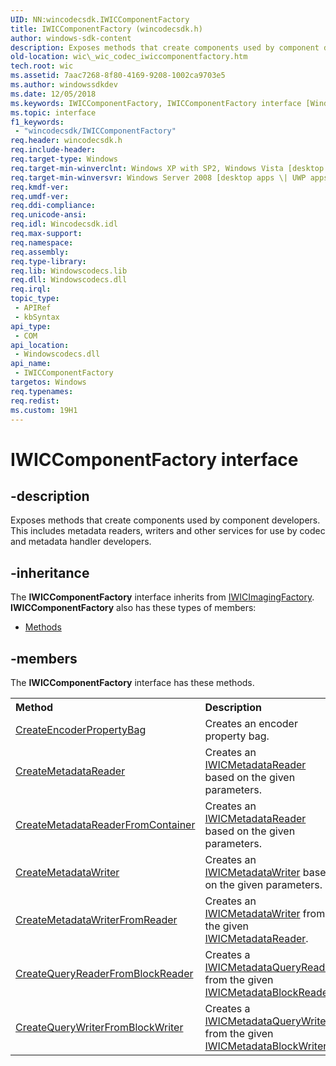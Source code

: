 ```yaml
---
UID: NN:wincodecsdk.IWICComponentFactory
title: IWICComponentFactory (wincodecsdk.h)
author: windows-sdk-content
description: Exposes methods that create components used by component developers. This includes metadata readers, writers and other services for use by codec and metadata handler developers.
old-location: wic\_wic_codec_iwiccomponentfactory.htm
tech.root: wic
ms.assetid: 7aac7268-8f80-4169-9208-1002ca9703e5
ms.author: windowssdkdev
ms.date: 12/05/2018
ms.keywords: IWICComponentFactory, IWICComponentFactory interface [Windows Imaging Component], IWICComponentFactory interface [Windows Imaging Component],described, _wic_codec_iwiccomponentfactory, wic._wic_codec_iwiccomponentfactory, wincodecsdk/IWICComponentFactory
ms.topic: interface
f1_keywords: 
 - "wincodecsdk/IWICComponentFactory"
req.header: wincodecsdk.h
req.include-header: 
req.target-type: Windows
req.target-min-winverclnt: Windows XP with SP2, Windows Vista [desktop apps \| UWP apps]
req.target-min-winversvr: Windows Server 2008 [desktop apps \| UWP apps]
req.kmdf-ver: 
req.umdf-ver: 
req.ddi-compliance: 
req.unicode-ansi: 
req.idl: Wincodecsdk.idl
req.max-support: 
req.namespace: 
req.assembly: 
req.type-library: 
req.lib: Windowscodecs.lib
req.dll: Windowscodecs.dll
req.irql: 
topic_type:
 - APIRef
 - kbSyntax
api_type:
 - COM
api_location:
 - Windowscodecs.dll
api_name:
 - IWICComponentFactory
targetos: Windows
req.typenames: 
req.redist: 
ms.custom: 19H1
---
```


# IWICComponentFactory interface


## -description


Exposes methods that create components used by component developers. This includes metadata readers, writers and other services for use by codec and metadata handler developers.


## -inheritance

The <b xmlns:loc="http://microsoft.com/wdcml/l10n">IWICComponentFactory</b> interface inherits from <a href="https://docs.microsoft.com/windows/desktop/api/wincodec/nn-wincodec-iwicimagingfactory">IWICImagingFactory</a>. <b>IWICComponentFactory</b> also has these types of members:
<ul>
<li><a href="https://docs.microsoft.com/">Methods</a></li>
</ul>

## -members

The <b>IWICComponentFactory</b> interface has these methods.
<table class="members" id="memberListMethods">
<tr>
<th align="left" width="37%">Method</th>
<th align="left" width="63%">Description</th>
</tr>
<tr data="declared;">
<td align="left" width="37%">
<a href="https://docs.microsoft.com/windows/desktop/api/wincodecsdk/nf-wincodecsdk-iwiccomponentfactory-createencoderpropertybag">CreateEncoderPropertyBag</a>
</td>
<td align="left" width="63%">
Creates an encoder property bag.

</td>
</tr>
<tr data="declared;">
<td align="left" width="37%">
<a href="https://docs.microsoft.com/windows/desktop/api/wincodecsdk/nf-wincodecsdk-iwiccomponentfactory-createmetadatareader">CreateMetadataReader</a>
</td>
<td align="left" width="63%">
Creates an <a href="https://docs.microsoft.com/windows/desktop/api/wincodecsdk/nn-wincodecsdk-iwicmetadatareader">IWICMetadataReader</a> based on the given parameters.

</td>
</tr>
<tr data="declared;">
<td align="left" width="37%">
<a href="https://docs.microsoft.com/windows/desktop/api/wincodecsdk/nf-wincodecsdk-iwiccomponentfactory-createmetadatareaderfromcontainer">CreateMetadataReaderFromContainer</a>
</td>
<td align="left" width="63%">
Creates an <a href="https://docs.microsoft.com/windows/desktop/api/wincodecsdk/nn-wincodecsdk-iwicmetadatareader">IWICMetadataReader</a> based on the given parameters.

</td>
</tr>
<tr data="declared;">
<td align="left" width="37%">
<a href="https://docs.microsoft.com/windows/desktop/api/wincodecsdk/nf-wincodecsdk-iwiccomponentfactory-createmetadatawriter">CreateMetadataWriter</a>
</td>
<td align="left" width="63%">
Creates an <a href="https://docs.microsoft.com/windows/desktop/api/wincodecsdk/nn-wincodecsdk-iwicmetadatawriter">IWICMetadataWriter</a> based on the given parameters.

</td>
</tr>
<tr data="declared;">
<td align="left" width="37%">
<a href="https://docs.microsoft.com/windows/desktop/api/wincodecsdk/nf-wincodecsdk-iwiccomponentfactory-createmetadatawriterfromreader">CreateMetadataWriterFromReader</a>
</td>
<td align="left" width="63%">
Creates an <a href="https://docs.microsoft.com/windows/desktop/api/wincodecsdk/nn-wincodecsdk-iwicmetadatawriter">IWICMetadataWriter</a> from the given <a href="https://docs.microsoft.com/windows/desktop/api/wincodecsdk/nn-wincodecsdk-iwicmetadatareader">IWICMetadataReader</a>.

</td>
</tr>
<tr data="declared;">
<td align="left" width="37%">
<a href="https://docs.microsoft.com/windows/desktop/api/wincodecsdk/nf-wincodecsdk-iwiccomponentfactory-createqueryreaderfromblockreader">CreateQueryReaderFromBlockReader</a>
</td>
<td align="left" width="63%">
Creates a <a href="https://docs.microsoft.com/windows/desktop/api/wincodec/nn-wincodec-iwicmetadataqueryreader">IWICMetadataQueryReader</a> from the given <a href="https://docs.microsoft.com/windows/desktop/api/wincodecsdk/nn-wincodecsdk-iwicmetadatablockreader">IWICMetadataBlockReader</a>.

</td>
</tr>
<tr data="declared;">
<td align="left" width="37%">
<a href="https://docs.microsoft.com/windows/desktop/api/wincodecsdk/nf-wincodecsdk-iwiccomponentfactory-createquerywriterfromblockwriter">CreateQueryWriterFromBlockWriter</a>
</td>
<td align="left" width="63%">
Creates a <a href="https://docs.microsoft.com/windows/desktop/api/wincodec/nn-wincodec-iwicmetadataquerywriter">IWICMetadataQueryWriter</a> from the given <a href="https://docs.microsoft.com/windows/desktop/api/wincodecsdk/nn-wincodecsdk-iwicmetadatablockwriter">IWICMetadataBlockWriter</a>.

</td>
</tr>
</table> 

